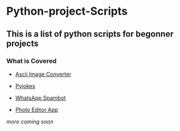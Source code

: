 # Python-project-Scripts
## This is a list of python scripts for begonner projects

### What is Covered

* [Ascii Image Converter](https://github.com/larymak/Python-project-Scripts/tree/master/image-ascii)

* [Pyjokes](https://github.com/larymak/Python-project-Scripts/tree/master/pyjokes)

* [WhatsApp Spambot](https://github.com/larymak/Python-project-Scripts/tree/master/whatsapp-spam)

* [Photo Editor App](https://github.com/larymak/Python-project-Scripts/tree/master/photo%20editor)

_more coming soon_

